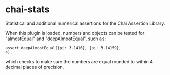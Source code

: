 chai-stats
==========

Statistical and additional numerical assertions for the Chai Assertion Library.

When this plugin is loaded, numbers and objects can be tested for "almostEqual" and "deepAlmostEqual", such as:

   <code>assert.deepAlmostEqual({pi: 3.1416}, {pi: 3.14159}, 4);</code>

which checks to make sure the numbers are equal rounded to within 4 decimal places of precision.
